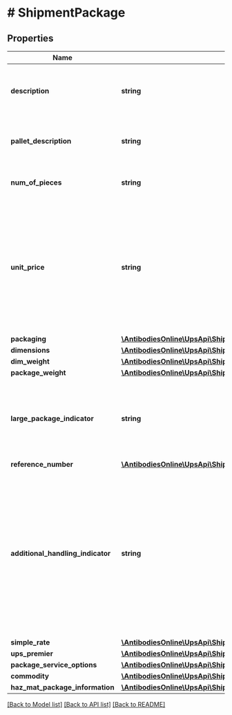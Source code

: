 # # ShipmentPackage

## Properties

Name | Type | Description | Notes
------------ | ------------- | ------------- | -------------
**description** | **string** | Merchandise description of package.  Required for shipment with return service. | [optional]
**pallet_description** | **string** | Description of articles &amp; special marks. Applicable for Air Freight only | [optional]
**num_of_pieces** | **string** | Number of Pieces. Applicable for Air Freight only | [optional]
**unit_price** | **string** | Unit price of the commodity. Applicable for Air Freight only  Limit to 2 digit after the decimal. The maximum length of the field is 12 including \&quot;.\&quot; and can hold up to 2 decimal place. (e.g. 999999999.99) | [optional]
**packaging** | [**\AntibodiesOnline\UpsApi\Shipping\Model\PackagePackaging**](PackagePackaging.md) |  |
**dimensions** | [**\AntibodiesOnline\UpsApi\Shipping\Model\PackageDimensions**](PackageDimensions.md) |  | [optional]
**dim_weight** | [**\AntibodiesOnline\UpsApi\Shipping\Model\PackageDimWeight**](PackageDimWeight.md) |  | [optional]
**package_weight** | [**\AntibodiesOnline\UpsApi\Shipping\Model\PackagePackageWeight**](PackagePackageWeight.md) |  | [optional]
**large_package_indicator** | **string** | Presence of the indicator mentions that the package is Large Package.  This is an empty tag, any value inside is ignored. | [optional]
**reference_number** | [**\AntibodiesOnline\UpsApi\Shipping\Model\PackageReferenceNumber[]**](PackageReferenceNumber.md) |  | [optional]
**additional_handling_indicator** | **string** | Additional Handling Required. The presence indicates additional handling is required, the absence indicates no additional handling is required. Additional Handling indicator indicates it&#39;s a non-corrugated package. | [optional]
**simple_rate** | [**\AntibodiesOnline\UpsApi\Shipping\Model\PackageSimpleRate**](PackageSimpleRate.md) |  | [optional]
**ups_premier** | [**\AntibodiesOnline\UpsApi\Shipping\Model\PackageUPSPremier**](PackageUPSPremier.md) |  | [optional]
**package_service_options** | [**\AntibodiesOnline\UpsApi\Shipping\Model\PackagePackageServiceOptions**](PackagePackageServiceOptions.md) |  | [optional]
**commodity** | [**\AntibodiesOnline\UpsApi\Shipping\Model\PackageCommodity**](PackageCommodity.md) |  | [optional]
**haz_mat_package_information** | [**\AntibodiesOnline\UpsApi\Shipping\Model\PackageHazMatPackageInformation**](PackageHazMatPackageInformation.md) |  | [optional]

[[Back to Model list]](../../README.md#models) [[Back to API list]](../../README.md#endpoints) [[Back to README]](../../README.md)
